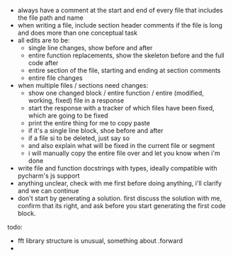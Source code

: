 * always have a comment at the start and end of every file that includes the file path and name
* when writing a file, include section header comments if the file is long and does more than one conceptual task
* all edits are to be:
    * single line changes, show before and after
    * entire function replacements, show the skeleton before and the full code after
    * entire section of the file, starting and ending at section comments
    * entire file changes
* when multiple files / sections need changes:
    * show one changed block / entire function / entire (modified, working, fixed) file in a response
    * start the response with a tracker of which files have been fixed, which are going to be fixed
    * print the entire thing for me to copy paste
    * if it's a single line block, shoe before and after
    * if a file si to be deleted, just say so
    * and also explain what will be fixed in the current file or segment
    * i will manually copy the entire file over and let you know when i'm done
* write file and function docstrings with types, ideally compatible with pycharm's js support
* anything unclear, check with me first before doing anything, i'll clarify and we can continue
* don't start by generating a solution. first discuss the solution with me, confirm that its right, and ask before you start generating the first code block.

todo:

* fft library structure is unusual, something about .forward
* 